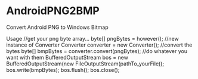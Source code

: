 AndroidPNG2BMP
==============

Convert Android PNG to Windows Bitmap

Usage
    //get your png byte array...
    byte[] pngBytes = however();
    //new instance of Converter
    Converter converter = new Converter();
    //convert the bytes
    byte[] bmpBytes = converter.convert(pngBytes);
    //do whatever you want with them
    BufferedOutputStream bos = new BufferedOutputStream(new FileOutputStream(pathTo_yourFile));
    bos.write(bmpBytes);
    bos.flush();
    bos.close();
